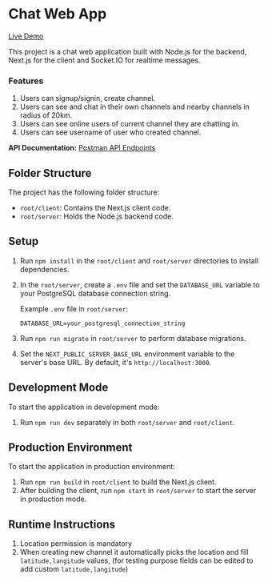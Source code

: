 # Chat Web App

[Live Demo](https://chat-app.alihussnainrb.com/)

This project is a chat web application built with Node.js for the backend, Next.js for the client and Socket.IO for realtime messages.

### Features

1. Users can signup/signin, create channel.
2. Users can see and chat in their own channels and nearby channels in radius of 20km.
3. Users can see online users of current channel they are chatting in.
4. Users can see username of user who created channel.

**API Documentation:** [Postman API Endpoints](https://documenter.getpostman.com/view/12373135/2s9Ye8eufs)

## Folder Structure

The project has the following folder structure:

- `root/client`: Contains the Next.js client code.
- `root/server`: Holds the Node.js backend code.

## Setup

1. Run `npm install` in the `root/client` and `root/server` directories to install dependencies.
2. In the `root/server`, create a `.env` file and set the `DATABASE_URL` variable to your PostgreSQL database connection string.

   Example `.env` file in `root/server`:

   ```plaintext
   DATABASE_URL=your_postgresql_connection_string
   ```

3. Run `npm run migrate` in `root/server` to perform database migrations.

4. Set the `NEXT_PUBLIC_SERVER_BASE_URL` environment variable to the server's base URL. By default, it's `http://localhost:3000`.

## Development Mode

To start the application in development mode:

1. Run `npm run dev` separately in both `root/server` and `root/client`.

## Production Environment

To start the application in production environment:

1. Run `npm run build` in `root/client` to build the Next.js client.
2. After building the client, run `npm start` in `root/server` to start the server in production mode.

## Runtime Instructions

1. Location permission is mandatory
2. When creating new channel it automatically picks the location and fill `latitude,langitude` values, (for testing purpose fields can be edited to add custom `latitude,langitude`)
